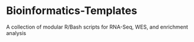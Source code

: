 # Bioinformatics-Templates
A collection of modular R/Bash scripts for RNA-Seq, WES, and enrichment analysis
